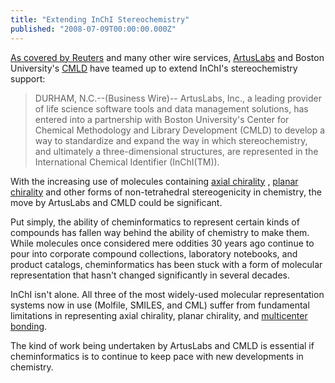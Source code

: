 ```yaml
---
title: "Extending InChI Stereochemistry"
published: "2008-07-09T00:00:00.000Z"
---
```


[As covered by Reuters](http://www.reuters.com/article/pressRelease/idUS195509+17-Jun-2008+BW20080617) and many other wire services, [ArtusLabs](http://artuslabs.com) and Boston University's [CMLD](/articles/2007/06/18/yet-another-free-chemical-database-reaction-searching-with-cmld-bu) have teamed up to extend InChI's stereochemistry support:

>DURHAM, N.C.--(Business Wire)--
> ArtusLabs, Inc., a leading provider of life science software tools and data management solutions, has entered into a partnership with Boston University's Center for Chemical Methodology and Library Development (CMLD) to develop a way to standardize and expand the way in which stereochemistry, and ultimately a three-dimensional structures, are represented in the International Chemical Identifier (InChI(TM)).

With the increasing use of molecules containing [axial chirality](/articles/2007/01/08/the-axial-chirality-problem) , [planar chirality](/articles/2007/01/22/a-molecular-language-for-modern-chemistry-flexmol-and-planar-chiral-metacyclophanes) and other forms of non-tetrahedral stereogenicity in chemistry, the move by ArtusLabs and CMLD could be significant.

Put simply, the ability of cheminformatics to represent certain kinds of compounds has fallen way behind the ability of chemistry to make them. While molecules once considered mere oddities 30 years ago continue to pour into corporate compound collections, laboratory notebooks, and product catalogs, cheminformatics has been stuck with a form of molecular representation that hasn't changed significantly in several decades.

InChI isn't alone. All three of the most widely-used molecular representation systems now in use (Molfile, SMILES, and CML) suffer from fundamental limitations in representing axial chirality, planar chirality, and [multicenter bonding](/articles/2006/12/19/ferrocene-and-beyond-a-solution-to-the-molecular-representation-problem).

The kind of work being undertaken by ArtusLabs and CMLD is essential if cheminformatics is to continue to keep pace with new developments in chemistry.
